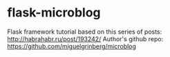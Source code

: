 # flask-microblog
Flask framework tutorial based on this series of posts: http://habrahabr.ru/post/193242/
Author's github repo: https://github.com/miguelgrinberg/microblog
